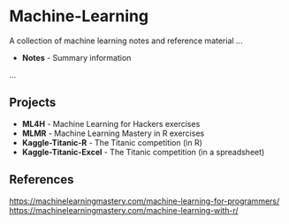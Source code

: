 # Machine-Learning
A collection of machine learning notes and reference material
...
* **Notes** - Summary information

...
## Projects
* **ML4H** - Machine Learning for Hackers exercises
* **MLMR** - Machine Learning Mastery in R exercises
* **Kaggle-Titanic-R** - The Titanic competition (in R)
* **Kaggle-Titanic-Excel** - The Titanic competition (in a spreadsheet)

## References
https://machinelearningmastery.com/machine-learning-for-programmers/
https://machinelearningmastery.com/machine-learning-with-r/

